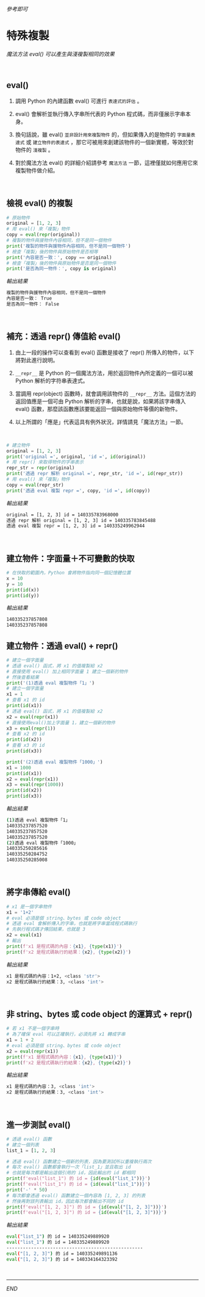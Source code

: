 _參考即可_

# 特殊複製

_魔法方法 eval() 可以產生與淺複製相同的效果_

<br>

##  eval()

1. 調用 Python 的內建函數 eval() 可進行 `表達式的評估` 。

2. eval() 會解析並執行傳入字串所代表的 Python 程式碼，而非僅展示字串本身。

3. 換句話說，雖 eval() `並非設計用來複製物件` 的，但如果傳入的是物件的 `字面量表達式` 或 `建立物件的表達式` ，那它可被用來創建該物件的一個新實體，等效於對物件的 `淺複製` 。

4. 對於魔法方法 eval() 的詳細介紹請參考 `魔法方法` 一節，這裡僅就如何應用它來複製物件做介紹。

<br>


## 檢視 eval() 的複製

```python
# 原始物件
original = [1, 2, 3]
# 用 eval() 來「複製」物件
copy = eval(repr(original))
# 複製的物件與援物件內容相同，但不是同一個物件
print('複製的物件與援物件內容相同，但不是同一個物件')
# 檢查「複製」後的物件與原始物件是否相等
print('內容是否一致：', copy == original)
# 檢查「複製」後的物件與原始物件是否是同一個物件
print('是否為同一物件：', copy is original)
```
_輸出結果_
```bash
複製的物件與援物件內容相同，但不是同一個物件
內容是否一致： True
是否為同一物件： False
```

<br>



## 補充：透過 repr() 傳值給 eval()

1. 由上一段的操作可以查看到 eval() 函數是接收了 repr() 所傳入的物件，以下將對此進行說明。

2. `__repr__` 是 Python 的一個魔法方法，用於返回物件內所定義的一個可以被 Python 解析的字符串表達式。

3. 當調用 repr(object) 函數時，就會調用該物件的 `__repr__` 方法。這個方法的返回值應是一個可由 Python 解析的字串，也就是說，如果將該字串傳入 eval() 函數，那麼該函數應該要能返回一個與原始物件等價的新物件。

4. 以上所謂的「應是」代表這具有例外狀況，詳情請見「魔法方法」一節。

<br>

```python
# 建立物件
original = [1, 2, 3]
print('original =', original, 'id =', id(original))
# 用 repr() 來取得物件的字串表示
repr_str = repr(original)
print('透過 repr 解析 original =', repr_str, 'id =', id(repr_str))
# 用 eval() 來「複製」物件
copy = eval(repr_str)
print('透過 eval 複製 repr =', copy, 'id =', id(copy))
```
*輸出結果*
```bash
original = [1, 2, 3] id = 140335783968000
透過 repr 解析 original = [1, 2, 3] id = 140335783845488
透過 eval 複製 repr = [1, 2, 3] id = 140335249962944
```


<br>


## 建立物件：字面量＋不可變數的快取


```python
# 在快取的範圍內，Python 會將物件指向同一個記憶體位置
x = 10
y = 10
print(id(x))
print(id(y))
```
*輸出結果*
```bash
140335237857808
140335237857808
```

## 建立物件：透過 eval() + repr()


```python
# 建立一個字面量 
# 透過 eval() 函式，將 x1 的值複製給 x2
# 直接使用 eval() 加上相同字面量 1 建立一個新的物件
# 然後查看結果
print('(1)透過 eval 複製物件「1」')
# 建立一個字面量
x1 = 1
# 查看 x1 的 id
print(id(x1))
# 透過 eval() 函式，將 x1 的值複製給 x2
x2 = eval(repr(x1))
# 直接使用eval()加上字面量 1，建立一個新的物件
x3 = eval(repr(1))
# 查看 x2 的 id
print(id(x2))
# 查看 x3 的 id
print(id(x3))

print('(2)透過 eval 複製物件「1000」')
x1 = 1000
print(id(x1))
x2 = eval(repr(x1))
x3 = eval(repr(1000))
print(id(x2))
print(id(x3))
```
*輸出結果*
```bash
(1)透過 eval 複製物件「1」
140335237857520
140335237857520
140335237857520
(2)透過 eval 複製物件「1000」
140335250285616
140335250284752
140335250285008
```

<br>

## 將字串傳給 eval()


```python
# x1 是一個字串物件
x1 = '1+2'
# eval 必須是個 string、bytes 或 code object
# 透過 eval 會解析傳入的字串，也就是將字串當成程式碼執行
# 先執行程式碼才傳回結果，也就是 3
x2 = eval(x1)
# 輸出
print(f'x1 是程式碼的內容：{x1}, {type(x1)}') 
print(f'x2 是程式碼執行的結果：{x2}, {type(x2)}') 
```
*輸出結果*
```bash
x1 是程式碼的內容：1+2, <class 'str'>
x2 是程式碼執行的結果：3, <class 'int'>
```

<br>

## 非 string、bytes 或 code object 的運算式 + repr()


```python
# 若 x1 不是一個字串時
# 為了確保 eval 可以正確執行，必須先將 x1 轉成字串
x1 = 1 + 2
# eval 必須是個 string、bytes 或 code object
x2 = eval(repr(x1))
print(f'x1 是程式碼的內容：{x1}, {type(x1)}') 
print(f'x2 是程式碼執行的結果：{x2}, {type(x2)}') 
```
*輸出結果*
```bash
x1 是程式碼的內容：3, <class 'int'>
x2 是程式碼執行的結果：3, <class 'int'>
```


<br>

## 進一步測試 eval()


```python
# 透過 eval() 函數
# 建立一個列表
list_1 = [1, 2, 3]

# 透過 eval() 函數建立一個新的列表，因為要測試所以重複執行兩次
# 每次 eval() 函數都會執行一次「list_1」並且取出 id
# 也就是每次都是輸出這個引用的 id，因此輸出的 id 都相同
print(f'eval("list_1") 的 id = {id(eval("list_1"))}')
print(f'eval("list_1") 的 id = {id(eval("list_1"))}')
print('-' * 50)
# 每次都會透過 eval() 函數建立一個內容為 [1, 2, 3] 的列表
# 然後再對該列表輸出 id，因此每次都會輸出不同的 id
print(f'eval("[1, 2, 3]") 的 id = {id(eval("[1, 2, 3]"))}')
print(f'eval("[1, 2, 3]") 的 id = {id(eval("[1, 2, 3]"))}')
```
*輸出結果*
```bash
eval("list_1") 的 id = 140335249889920
eval("list_1") 的 id = 140335249889920
--------------------------------------------------
eval("[1, 2, 3]") 的 id = 140335249891136
eval("[1, 2, 3]") 的 id = 140334164323392
```

<br>

---

_END_
